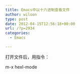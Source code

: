 ```yaml
---
title: Emacs中以十六进制查看文件
author: wiloon
type: post
date: 2012-04-15T12:56:18+00:00
url: /?p=2934
categories:
  - Emacs

---
```

<div>
  <p>
    打开文件后，用指令：
  </p>
</div>

<div>
  <p>
    m-x hexl-mode
  </p>
</div>